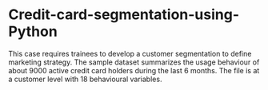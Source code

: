 # Credit-card-segmentation-using-Python
This  case  requires  trainees  to  develop  a  customer  segmentation  to  define marketing strategy. The sample dataset summarizes the usage behaviour of about 9000 active credit card holders during the last 6 months. The file is at a customer level with 18 behavioural variables. 
